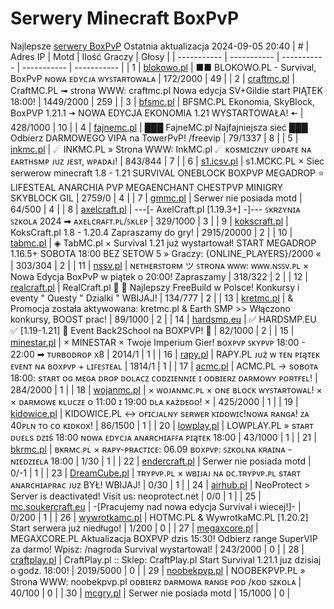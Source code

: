 
# Serwery Minecraft BoxPvP
Najlepsze [serwery BoxPvP](https://mcserwery.pl/serwery/minecraft/tryb/BoxPvP)
Ostatnia aktualizacja 2024-09-05 20:40
| # | Adres IP | Motd | Ilość Graczy | Głosy |
| ----------- | ----------- | ----------- | ----------- | ----------- |
| 1 | 	[blokowo.pl](https://mcserwery.pl/serwery/minecraft/98/) | ■■ BLOKOWO.PL - Survival, BoxPvP ɴᴏᴡᴀ ᴇᴅʏᴄᴊᴀ ᴡʏꜱᴛᴀʀᴛᴏᴡᴀʟᴀ | 172/2000 | 49 |
| 2 | 	[craftmc.pl](https://mcserwery.pl/serwery/minecraft/87/) | CraftMC.PL ➟ ꜱtrona WWW: craftmc.pl Nowa edycja SV+Gildie start PIĄTEK 18:00! | 1449/2000 | 259 |
| 3 | 	[bfsmc.pl](https://mcserwery.pl/serwery/minecraft/2/) | BFSMC.PL  Ekonomia, SkyBlock, BoxPVP  1.21.1 🠆 NOWA EDYCJA EKONOMIA 1.21 WYSTARTOWAŁA! 🠄 | 428/1000 | 10 |
| 4 | 	[fajnemc.pl](https://mcserwery.pl/serwery/minecraft/100/) | ███ FajneMC.pl  Najfajniejsza sieć ███ Odbierz DARMOWEGO VIPA na TowerPvP! /freevip | 79/1337 | 8 |
| 5 | 	[inkmc.pl](https://mcserwery.pl/serwery/minecraft/15/) | ☄ INKMC.PL » Strona WWW: InkMC.pl ☄ ᴋᴏsᴍɪᴄᴢɴʏ ᴜᴘᴅᴀᴛᴇ ɴᴀ ᴇᴀʀᴛʜsᴍᴘ ᴊᴜᴢ ᴊᴇsᴛ, ᴡᴘᴀᴅᴀᴊ! | 843/844 | 7 |
| 6 | 	[s1.icsv.pl](https://mcserwery.pl/serwery/minecraft/286/) |  s1.MCKC.PL × Siec serwerow minecraft 1.8 - 1.21 SURVIVAL  ONEBLOCK  BOXPVP  MEGADROP  ⭐ LIFESTEAL  ANARCHIA  PVP  MEGAENCHANT  CHESTPVP  MINIGRY  SKYBLOCK  GIL | 2759/0 | 4 |
| 7 | 	[gmmc.pl](https://mcserwery.pl/serwery/minecraft/292/) | Serwer nie posiada motd | 64/500 | 4 |
| 8 | 	[axelcraft.pl](https://mcserwery.pl/serwery/minecraft/223/) | ---[- AxelCraft.pl [1.19.3+] -]--- ꜱᴋʀᴢʏɴɪᴀ ꜱᴢᴋᴏʟᴀ 2024 ➡ ᴀxᴇʟᴄʀᴀꜰᴛ.ᴘʟ/ꜱᴋʟᴇᴘ | 329/1000 | 3 |
| 9 | 	[kokscraft.pl](https://mcserwery.pl/serwery/minecraft/1/) | KoksCraft.pl  1.8 - 1.20.4 Zapraszamy do gry! | 2915/20000 | 2 |
| 10 | 	[tabmc.pl](https://mcserwery.pl/serwery/minecraft/3/) | ◈ TabMC.pl × Survival 1.21 już wystartował!  START MEGADROP 1.16.5+ SOBOTA 18:00 BEZ SETOW 5 » Graczy: {ONLINE_PLAYERS}/2000 « | 303/304 | 2 |
| 11 | 	[nssv.pl](https://mcserwery.pl/serwery/minecraft/4/) | ɴᴇᴛʜᴇʀꜱᴛᴏʀᴍ ツ ꜱᴛʀᴏɴᴀ ᴡᴡᴡ: ᴡᴡᴡ.ɴꜱꜱᴠ.ᴘʟ × Nowa Edycja BoxPvP w piątek o 20:00! Zapraszamy | 318/322 | 2 |
| 12 | 	[realcraft.pl](https://mcserwery.pl/serwery/minecraft/63/) | RealCraft.pl   Najlepszy FreeBuild w Polsce! Konkursy i eventy " Questy " Dzialki " WBIJAJ! | 134/777 | 2 |
| 13 | 	[kretmc.pl](https://mcserwery.pl/serwery/minecraft/182/) | & Promocja została aktywowana: kretmc.pl & Earth SMP >> Włączono konkursy, BOOST prac! | 89/1000 | 2 |
| 14 | 	[hardsmp.eu](https://mcserwery.pl/serwery/minecraft/621/) | ✅ HARDSMP.EU ✅ [1.19-1.21] 🌌 Event Back2School na BOXPVP! 🌌 | 82/1000 | 2 |
| 15 | 	[minestar.pl](https://mcserwery.pl/serwery/minecraft/23/) | × MINESTAR × Twoje Imperium Gier! ʙᴏxᴘᴠᴘ ꜱᴋʏᴘᴠᴘ 18:00 - 22:00 ➡ ᴛᴜʀʙᴏᴅʀᴏᴘ x8 | 2014/1 | 1 |
| 16 | 	[rapy.pl](https://mcserwery.pl/serwery/minecraft/160/) | RAPY.PL ᴊᴜż ᴡ ᴛᴇɴ ᴘɪąᴛᴇᴋ ᴇᴠᴇɴᴛ ɴᴀ ʙᴏxᴘᴠᴘ + ʟɪꜰᴇꜱᴛᴇᴀʟ | 1814/1 | 1 |
| 17 | 	[acmc.pl](https://mcserwery.pl/serwery/minecraft/220/) |  ACMC.PL → sᴏʙᴏᴛᴀ 18:00: sᴛᴀʀᴛ ᴏɢ ᴍᴇɢᴀ ᴅʀᴏᴘ  ᴅᴏʟᴀᴄᴢ ᴄᴏᴅᴢɪᴇɴɴɪᴇ ɪ ᴏᴅʙɪᴇʀᴢ ᴅᴀʀᴍᴏᴡʏ ᴘᴏʀᴛғᴇʟ! | 284/2000 | 1 |
| 18 | 	[wojanmc.pl](https://mcserwery.pl/serwery/minecraft/267/) | × ᴡᴏᴊᴀɴᴍᴄ.ᴘʟ × ᴏɴᴇ ʙʟᴏᴄᴋ ᴡʏꜱᴛᴀʀᴛᴏᴡᴀʟ! × × ᴅᴀʀᴍᴏᴡᴇ ᴋʟᴜᴄᴢᴇ ᴏ 11:00 ɪ 19:00 ᴅʟᴀ ᴋᴀżᴅᴇɢᴏ! × | 425/2000 | 1 |
| 19 | 	[kidowice.pl](https://mcserwery.pl/serwery/minecraft/272/) | KIDOWICE.PL ↔ ᴏғɪᴄᴊᴀʟɴʏ sᴇʀᴡᴇʀ ᴋɪᴅᴏᴡɪᴄ!ɴᴏᴡᴀ ʀᴀɴɢᴀ! ᴢᴀ 40ᴘʟɴ ᴛᴏ ᴄᴏ ᴋɪᴅᴋᴏx! | 86/1500 | 1 |
| 20 | 	[lowplay.pl](https://mcserwery.pl/serwery/minecraft/378/) | LOWPLAY.PL » ѕᴛᴀʀᴛ ᴅᴜᴇʟѕ ᴅᴢɪś 18:00 ɴᴏᴡᴀ ᴇᴅʏᴄᴊᴀ ᴀɴᴀʀᴄʜɪᴀꜰꜰᴀ ᴘɪąᴛᴇᴋ 18:00 | 43/1000 | 1 |
| 21 | 	[bkrmc.pl](https://mcserwery.pl/serwery/minecraft/432/) | ʙᴋʀᴍᴄ.ᴘʟ × ʀᴀᴘʏ-ᴘʀᴀᴄᴛɪᴄᴇ: 06.09 ʙᴏxᴘᴠᴘ: ꜱᴢᴋᴏʟɴᴀ ᴋʀᴀɪɴᴀ - ɴɪᴇᴅᴢɪᴇʟᴀ 18:00 | 1/30 | 1 |
| 22 | 	[endercraft.pl](https://mcserwery.pl/serwery/minecraft/58/) | Serwer nie posiada motd | 0/-1 | 1 |
| 23 | 	[DreamCube.pl](https://mcserwery.pl/serwery/minecraft/240/) | ᴛʀʏᴘᴠᴘ.ᴘʟ × ᴡʙɪᴊᴀᴊ ɴᴀ ᴅᴄ.ᴛʀʏᴘᴠᴘ.ᴘʟ ѕᴛᴀʀᴛ ᴀɴᴀʀᴄʜɪᴀᴘʀᴀᴄ ᴊᴜᴢ BYŁ! WBIJAJ! | 0/30 | 1 |
| 24 | 	[airhub.pl](https://mcserwery.pl/serwery/minecraft/366/) | NeoProtect > Server is deactivated! Visit us: neoprotect.net | 0/0 | 1 |
| 25 | 	[mc.soukercraft.eu](https://mcserwery.pl/serwery/minecraft/533/) | -[Pracujemy nad nowa edycja Survival i wiecej!]- | 0/200 | 1 |
| 26 | 	[wywrotkamc.pl](https://mcserwery.pl/serwery/minecraft/6/) | HOTMC.PL & WywrotkaMC.PL [1.20.2] Start serwera już niedługo! | 1/200 | 0 |
| 27 | 	[megaxcore.pl](https://mcserwery.pl/serwery/minecraft/7/) | MEGAXCORE.PL Aktualizacja BOXPVP dzis 15:30! Odbierz range SuperVIP za darmo! Wpisz: /nagroda  Survival wystartowal! | 243/2000 | 0 |
| 28 | 	[craftplay.pl](https://mcserwery.pl/serwery/minecraft/25/) | CraftPlay.pl :: Sklep: CraftPlay.pl Start Survival 1.21.1 juz dzisiaj o godz. 18:00! | 2019/5000 | 0 |
| 29 | 	[noobekpvp.pl](https://mcserwery.pl/serwery/minecraft/28/) | NOOBEKPVP.PL » Strona WWW: noobekpvp.pl ᴏᴅʙɪᴇʀᴢ ᴅᴀʀᴍᴏᴡᴀ ʀᴀɴɢᴇ ᴘᴏᴅ /ᴋᴏᴅ ꜱᴢᴋᴏʟᴀ | 40/100 | 0 |
| 30 | 	[mcgry.pl](https://mcserwery.pl/serwery/minecraft/44/) | Serwer nie posiada motd | 15/1000 | 0 |
